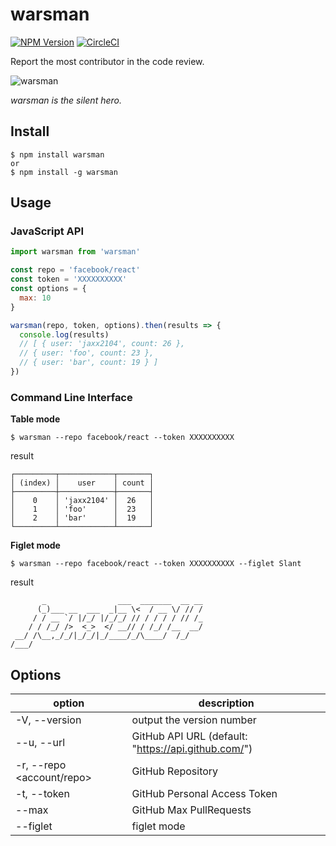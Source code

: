 # warsman

[![NPM Version](http://img.shields.io/npm/v/warsman.svg?style=flat)](https://www.npmjs.org/package/warsman)
[![CircleCI](https://circleci.com/gh/jaxx2104/warsman/tree/develop.svg?style=svg)](https://circleci.com/gh/jaxx2104/warsman/tree/develop)

Report the most contributor in the code review.

![warsman](https://blogs.c.yimg.jp/res/blog-8d-e6/saranndonn/folder/1835128/84/66599984/img_0)

_warsman is the silent hero._

## Install

```
$ npm install warsman
or
$ npm install -g warsman
```

## Usage

### JavaScript API

```js
import warsman from 'warsman'

const repo = 'facebook/react'
const token = 'XXXXXXXXXX'
const options = {
  max: 10
}

warsman(repo, token, options).then(results => {
  console.log(results)
  // [ { user: 'jaxx2104', count: 26 },
  // { user: 'foo', count: 23 },
  // { user: 'bar', count: 19 } ]
})
```

### Command Line Interface

**Table mode**

```
$ warsman --repo facebook/react --token XXXXXXXXXX
```

result

```
┌─────────┬────────────┬───────┐
│ (index) │    user    │ count │
├─────────┼────────────┼───────┤
│    0    │ 'jaxx2104' │  26   │
│    1    │ 'foo'      │  23   │
│    2    │ 'bar'      │  19   │
└─────────┴────────────┴───────┘
```

**Figlet mode**

```
$ warsman --repo facebook/react --token XXXXXXXXXX --figlet Slant
```

result

```
       _                ___  _______  __ __
      (_)___ __  ___  _|__ \<  / __ \/ // /
     / / __ `/ |/_/ |/_/_/ // / / / / // /_
    / / /_/ />  <_>  </ __// / /_/ /__  __/
 __/ /\__,_/_/|_/_/|_/____/_/\____/  /_/
/___/
```

## Options

| option                    | description                                         |
| ------------------------- | --------------------------------------------------- |
| -V, --version             | output the version number                           |
| --u, --url <url>          | GitHub API URL (default: "https://api.github.com/") |
| -r, --repo <account/repo> | GitHub Repository                                   |
| -t, --token <token>       | GitHub Personal Access Token                        |
| --max <n>                 | GitHub Max PullRequests                             |
| --figlet <font>           | figlet mode                                         |
